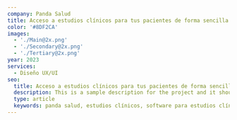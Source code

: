 ```yaml
---
company: Panda Salud
title: Acceso a estudios clínicos para tus pacientes de forma sencilla.
color: '#8DF2CA'
images:
  - './Main@2x.png'
  - './Secondary@2x.png'
  - './Tertiary@2x.png'
year: 2023
services:
  - Diseño UX/UI
seo:
  title: Acceso a estudios clínicos para tus pacientes de forma sencilla.
  description: This is a sample description for the project and it should be updated later with the real one.
  type: article
  keywords: panda salud, estudios clínicos, software para estudios clínicos, software para clínicas, software para hospitales, software para laboratorios
---
```

